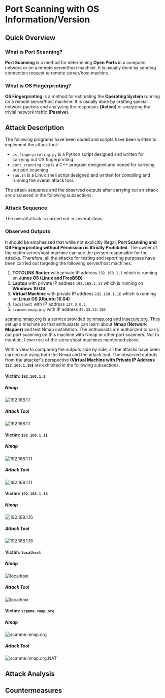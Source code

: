 # Port Scanning with OS Information/Version  



## Quick Overview  



### What is Port Scanning?  

**Port Scanning** is a method for determining **Open Ports** in a computer network or on a remote server/host machine. It is usually done by sending connection request to remote server/host machine.  



### What is OS Fingerprinting?  

**OS Fingerprinting** is a method for estimating the **Operating System** running on a remote server/host machine. It is usually done by crafting special network packets and analyzing the responses **(Active)** or analyzing the trivial network traffic **(Passive)**.  



## Attack Description  

The following programs have been coded and scripts have been written to implement the attack tool:  

- `os_fingerprinting.py` is a Python script designed and written for carrying out OS fingerprinting.  
- `port_scanning.cpp` is a C++ program designed and coded for carrying out port scanning.  
- `run.sh` is a Linux shell script designed and written for compiling and running the overall attack tool.  



 The attack sequence and the observed outputs after carrying out an attack are discussed in the following subsections.  



### Attack Sequence  

The overall attack is carried out in several steps.  



### Observed Outputs  

It should be emphasized that while not explicitly illegal, **Port Scanning and OS Fingerprinting without Permission is Strictly Prohibited**. The owner of the victim server/host machine can sue the person responsible for the attacks. Therefore, all the attacks for testing and reporting purposes have been carried out targeting the following server/host machines:  

1. **TOTOLINK Router** with private IP address `192.168.1.1`  which is running on **Junos OS (Linux and FreeBSD)**  
2. **Laptop** with private IP address `192.168.1.11` which is running on **Windows 10 OS**  
3. **Virtual Machine** with private IP address `192.168.1.16` which is running on **Linux OS (Ubuntu 16.04)**  
4. `localhost` with IP address `127.0.0.1`  
5. `scanme.nmap.org` with IP address `45.33.32.156`  

[scanme.nmap.org](http://scanme.nmap.org/) is a service provided by [nmap.org](https://nmap.org/) and [insecure.org](https://insecure.org/). They set up a machine so that enthusiasts can learn about **Nmap (Network Mapper)** and test Nmap installation. The enthusiasts are authorized to carry out port scanning on this machine with Nmap or other port scanners. Not to mention, I own rest of the server/host machines mentioned above.  



With a view to comparing the outputs side by side, all the attacks have been carried out using both the Nmap and the attack tool. The observed outputs from the attacker's perspective **(Virtual Machine with Private IP Address `192.168.1.16`)** are exhibited in the following subsections.  



#### Victim: `192.168.1.1`  

##### Nmap  

![192.168.1.1](https://github.com/FromSaffronCity/computer-security-sessional/blob/main/port-scanner/reports/final-report/res/nmap/192.168.1.1.png?raw=true)



##### Attack Tool  

![192.168.1.1](https://github.com/FromSaffronCity/computer-security-sessional/blob/main/port-scanner/reports/final-report/res/port.scanner/192.168.1.1.png?raw=true)



#### Victim: `192.168.1.11`  

##### Nmap  

![192.168.1.11](https://github.com/FromSaffronCity/computer-security-sessional/blob/main/port-scanner/reports/final-report/res/nmap/192.168.1.11.png?raw=true)



##### Attack Tool  

![192.168.1.11](https://github.com/FromSaffronCity/computer-security-sessional/blob/main/port-scanner/reports/final-report/res/port.scanner/192.168.1.11.NAT.png?raw=true)



#### Victim: `192.168.1.16`  

##### Nmap  

![192.168.1.16](https://github.com/FromSaffronCity/computer-security-sessional/blob/main/port-scanner/reports/final-report/res/nmap/192.168.1.16.png?raw=true)



##### Attack Tool  

![192.168.1.16](https://github.com/FromSaffronCity/computer-security-sessional/blob/main/port-scanner/reports/final-report/res/port.scanner/192.168.1.16.png?raw=true)



#### Victim: `localhost`  

##### Nmap  

![localhost](https://github.com/FromSaffronCity/computer-security-sessional/blob/main/port-scanner/reports/final-report/res/nmap/localhost.png?raw=true)



##### Attack Tool  

![localhost](https://github.com/FromSaffronCity/computer-security-sessional/blob/main/port-scanner/reports/final-report/res/port.scanner/localhost.png?raw=true)



#### Victim: `scanme.nmap.org`  

##### Nmap  

![scanme.nmap.org](https://github.com/FromSaffronCity/computer-security-sessional/blob/main/port-scanner/reports/final-report/res/nmap/scanme.nmap.org.png?raw=true)  



##### Attack Tool  

![scanme.nmap.org.NAT](https://github.com/FromSaffronCity/computer-security-sessional/blob/main/port-scanner/reports/final-report/res/port.scanner/scanme.nmap.org.NAT.png?raw=true)



## Attack Analysis  



## Countermeasures  

